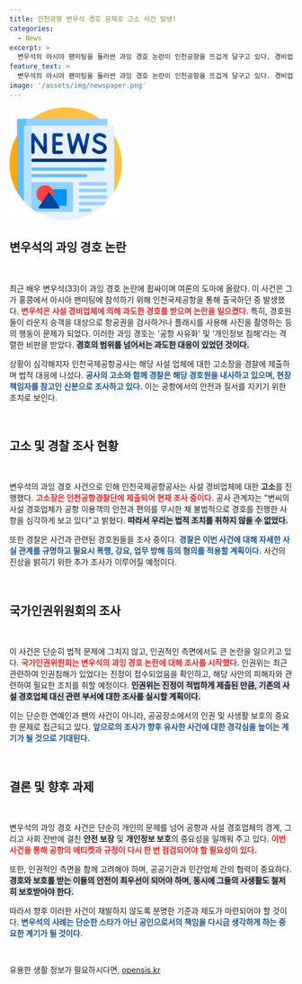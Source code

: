 ```yaml
---
title: 인천공항 변우석 경호 문제로 고소 사건 발생!
categories:
  - News
excerpt: >
  변우석의 아시아 팬미팅을 둘러싼 과잉 경호 논란이 인천공항을 뜨겁게 달구고 있다. 경비업체의 고소와 경찰 조사가 이어지며 인권위까지 나섰는데, 과연 논란의 최종 결론은? 클릭해 확인해 보세요!
feature_text: >
  변우석의 아시아 팬미팅을 둘러싼 과잉 경호 논란이 인천공항을 뜨겁게 달구고 있다. 경비업체의 고소와 경찰 조사가 이어지며 인권위까지 나섰는데, 과연 논란의 최종 결론은? 클릭해 확인해 보세요!
image: '/assets/img/newspaper.png'
---
```


<p><img src="/assets/img/newspaper.png" alt="kimp 속보" /></p>

<h2 data-ke-size="size26">변우석의 과잉 경호 논란</h2>

<p data-ke-size="size16">&nbsp;</p>

<p>최근 배우 변우석(33)이 과잉 경호 논란에 휩싸이며 여론의 도마에 올랐다. 이 사건은 그가 홍콩에서 아시아 팬미팅에 참석하기 위해 인천국제공항을 통해 출국하던 중 발생했다. <b><span style="color: #ee2323;">변우석은 사설 경비업체에 의해 과도한 경호를 받으며 논란을 일으켰다.</span></b> 특히, 경호원들이 라운지 승객을 대상으로 항공권을 검사하거나 플래시를 사용해 사진을 촬영하는 등의 행동이 문제가 되었다. 이러한 과잉 경호는 '공항 사유화' 및 '개인정보 침해'라는 격렬한 비판을 받았다. <b><span style="background-color: #21538527;">경호의 범위를 넘어서는 과도한 대응이 있었던 것이다.</span></b> </p>

<p>상황이 심각해지자 인천국제공항공사는 해당 사설 업체에 대한 고소장을 경찰에 제출하며 법적 대응에 나섰다. <b><span style="color: #1a5490;">공사의 고소와 함께 경찰은 해당 경호원을 내사하고 있으며, 현장 책임자를 참고인 신분으로 조사하고 있다.</span></b> 이는 공항에서의 안전과 질서를 지키기 위한 조치로 보인다.</p>

<p data-ke-size="size16">&nbsp;</p>

<h2 data-ke-size="size26">고소 및 경찰 조사 현황</h2>

<p data-ke-size="size16">&nbsp;</p>

<p>변우석의 과잉 경호 사건으로 인해 인천국제공항공사는 사설 경비업체에 대한 <b>고소</b>를 진행했다. <b><span style="color: #ee2323;">고소장은 인천공항경찰단에 제출되어 현재 조사 중이다.</span></b> 공사 관계자는 "변씨의 사설 경호업체가 공항 이용객의 안전과 편의를 무시한 채 불법적으로 경호를 진행한 사항을 심각하게 보고 있다"고 밝혔다. <b><span style="background-color: #21538527;">따라서 우리는 법적 조치를 취하지 않을 수 없었다.</span></b> </p>

<p>또한 경찰은 사건과 관련된 경호원들을 조사 중이다. <b><span style="color: #1a5490;">경찰은 이번 사건에 대해 자세한 사실 관계를 규명하고 필요시 폭행, 강요, 업무 방해 등의 혐의를 적용할 계획이다.</span></b> 사건의 진상을 밝히기 위한 추가 조사가 이루어질 예정이다.</p>

<p data-ke-size="size16">&nbsp;</p>

<h2 data-ke-size="size26">국가인권위원회의 조사</h2>

<p data-ke-size="size16">&nbsp;</p>

<p>이 사건은 단순히 법적 문제에 그치지 않고, 인권적인 측면에서도 큰 논란을 일으키고 있다. <b><span style="color: #ee2323;">국가인권위원회는 변우석의 과잉 경호 논란에 대해 조사를 시작했다.</span></b> 인권위는 최근 관련하여 인권침해가 있었다는 진정이 접수되었음을 확인하고, 해당 사안의 피해자와 관련하여 필요한 조치를 취할 예정이다. <b><span style="background-color: #21538527;">인권위는 진정이 적법하게 제출된 만큼, 기존의 사설 경호업체 대신 관련 부서에 대한 조사를 실시할 계획이다.</span></b> </p>

<p>이는 단순한 연예인과 팬의 사건이 아니라, 공공장소에서의 인권 및 사생활 보호의 중요한 문제로 접근되고 있다. <b><span style="color: #1a5490;">앞으로의 조사가 향후 유사한 사건에 대한 경각심을 높이는 계기가 될 것으로 기대된다.</span></b> </p>

<p data-ke-size="size16">&nbsp;</p>

<h2 data-ke-size="size26">결론 및 향후 과제</h2>

<p data-ke-size="size16">&nbsp;</p>

<p>변우석의 과잉 경호 사건은 단순히 개인의 문제를 넘어 공항과 사설 경호업체의 경계, 그리고 사회 전반에 걸친 <b>안전 보장</b> 및 <b>개인정보 보호</b>의 중요성을 일깨워 주고 있다. <b><span style="color: #ee2323;">이번 사건을 통해 공항의 에티켓과 규정이 다시 한 번 점검되어야 할 필요성이 있다.</span></b> </p>

<p>또한, 인권적인 측면을 함께 고려해야 하며, 공공기관과 민간업체 간의 협력이 중요하다. <b><span style="background-color: #21538527;">경호와 보호를 받는 이들의 안전이 최우선이 되어야 하며, 동시에 그들의 사생활도 철저히 보호받아야 한다.</span></b> </p>

<p>따라서 향후 이러한 사건이 재발하지 않도록 분명한 기준과 제도가 마련되어야 할 것이다. <b><span style="color: #1a5490;">변우석의 사례는 단순한 스타가 아닌 공인으로서의 책임을 다시금 생각하게 하는 중요한 계기가 될 것이다.</span></b> </p>

<p data-ke-size="size16">&nbsp;</p>
유용한 생활 정보가 필요하시다면, <a href="https://opensis.kr" rel="dofollow">opensis.kr</a>


